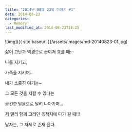 ```yaml
---
title: "2014년 08월 23일 이야기 #1"
date: 2014-08-23
categories:
  - Memory
last_modified_at: 2014-08-23T18:25
---
```


![img]({{ site.baseurl }}/assets/images/md-20140823-01.jpg)


삶이 고난과 역경으로 굽이쳐 흐를 때::: 

나를 지키고, 

가족을 지키며... 

내가 소중히 여기는~ 

그 모든 것을 지킬 수 있다는 

굳건한 믿음으로 달려 나아가며... 

저 멀리 함께 그리던 목적지에 다가 갈 때!!! 

남자는, 그 자체로 존재 된다.